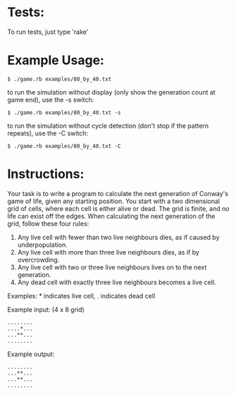 Tests:
======

To run tests, just type 'rake'


Example Usage:
===============

```shell
$ ./game.rb examples/80_by_40.txt
```

to run the simulation without display (only show the generation count at game end), use the -s switch:

```shell
$ ./game.rb examples/80_by_40.txt -s
```

to run the simulation without cycle detection (don't stop if the pattern repeats), use the -C switch:

```shell
$ ./game.rb examples/80_by_40.txt -C
```

Instructions:
=============

Your task is to write a program to calculate the next
generation of Conway's game of life, given any starting
position. You start with a two dimensional grid of cells,
where each cell is either alive or dead. The grid is finite,
and no life can exist off the edges. When calculating the
next generation of the grid, follow these four rules:

1. Any live cell with fewer than two live neighbours dies,
   as if caused by underpopulation.
2. Any live cell with more than three live neighbours dies,
   as if by overcrowding.
3. Any live cell with two or three live neighbours lives
   on to the next generation.
4. Any dead cell with exactly three live neighbours becomes
   a live cell.

Examples: * indicates live cell, . indicates dead cell

Example input: (4 x 8 grid)
```pre
........
....*...
...**...
........
```

Example output:
```pre
........
...**...
...**...
........
```
